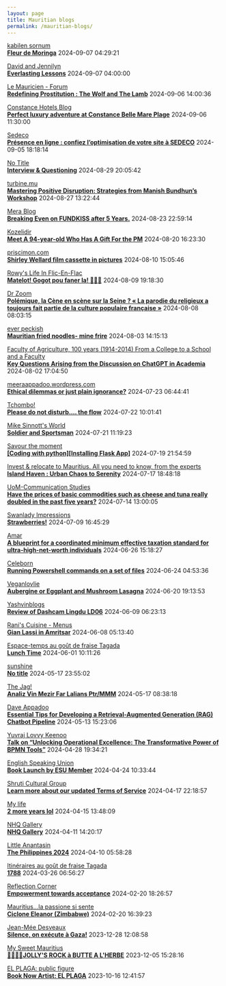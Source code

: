 ```yaml
---
layout: page
title: Mauritian blogs
permalink: /mauritian-blogs/
---
```


[kabilen sornum](https://kabilen.tumblr.com/)  
**[Fleur de Moringa](https://kabilen.tumblr.com/post/760930381519323136)**  2024-09-07 04:29:21

[David and Jennilyn](https://davidandjennilyn.com)  
**[Everlasting Lessons](https://davidandjennilyn.com/2024/09/06/everlasting-lessons/)**  2024-09-07 04:00:00

[Le Mauricien - Forum](https://www.lemauricien.com/category/opinions/forum/)  
**[Redefining Prostitution : The Wolf and The Lamb](https://www.lemauricien.com/le-mauricien/redefining-prostitution-the-wolf-and-the-lamb/648488/)**  2024-09-06 14:00:36

[Constance Hotels Blog](https://blog.constancehotels.com)  
**[Perfect luxury adventure at Constance Belle Mare Plage](https://blog.constancehotels.com/crafting-the-perfect-luxury-adventure-at-constance-belle-mare-plage/)**  2024-09-06 11:30:00

[Sedeco](https://sedecobtob.blogspot.com/)  
**[Présence en ligne : confiez l’optimisation de votre site à SEDECO](https://sedecobtob.blogspot.com/2024/09/presence-en-ligne-confiez-loptimisation.html)**  2024-09-05 18:18:14

[No Title](https://vintishgokool.blogspot.com/)  
**[Interview & Questioning](https://vintishgokool.blogspot.com/2024/08/interview-questioning.html)**  2024-08-29 20:05:42

[turbine.mu](https://turbine.mu)  
**[Mastering Positive Disruption: Strategies from Manish Bundhun’s Workshop](https://turbine.mu/blog/2024/08/27/mastering-positive-disruption-strategies-from-manish-bundhuns-workshop/)**  2024-08-27 13:22:44

[Mera Blog](https://nayarweb.com/blog)  
**[Breaking Even on FUNDKISS after 5 Years.](https://nayarweb.com/blog/2024/breaking-even-on-fundkiss-after-5-years/)**  2024-08-23 22:59:14

[Kozelidir](http://kozelidir.blogspot.com/)  
**[Meet A 94-year-old Who Has A Gift For the PM](http://kozelidir.blogspot.com/2024/08/meet-94-year-old-who-has-gift-for-pm.html)**  2024-08-20 16:23:30

[priscimon.com](https://priscimon.com/blog)  
**[Shirley Wellard film cassette in pictures](https://priscimon.com/blog/2024/08/10/shirley-wellard-film-cassette-in-pictures/)**  2024-08-10 15:05:46

[Rowy's Life In Flic-En-Flac](https://flicenflac.blogspot.com/)  
**[Matelot! Gogot pou faner la! 🤦🏽‍♂️](https://flicenflac.blogspot.com/2024/08/matelot-gogot-pou-faner-la.html)**  2024-08-09 19:18:30

[Dr Zoom](https://zoomdr.blogspot.com/)  
**[Polémique, la Cène en scène sur la Seine ? « La parodie du religieux a toujours fait partie de la culture populaire française »](https://zoomdr.blogspot.com/2024/08/polemique-la-cene-en-scene-sur-la-seine.html)**  2024-08-08 08:03:15

[ever peckish](https://everpeckish.com)  
**[Mauritian fried noodles- mine frire](https://everpeckish.com/mauritian-fried-noodles-mine-frire/?utm_source=rss&utm_medium=rss&utm_campaign=mauritian-fried-noodles-mine-frire)**  2024-08-03 14:15:13

[Faculty of Agriculture, 100 years (1914-2014)         From a College to a School and a Faculty](https://facultyagriculture.blogspot.com/)  
**[Key Questions Arising from the Discussion on ChatGPT in Academia](https://facultyagriculture.blogspot.com/2024/08/key-questions-arising-from-discussion.html)**  2024-08-02 17:04:50

[meeraappadoo.wordpress.com](https://meeraappadoo.wordpress.com)  
**[Ethical dilemmas or just plain ignorance?](https://meeraappadoo.wordpress.com/2024/07/23/ethical-dilemmas-or-just-plain-ignorance/)**  2024-07-23 06:44:41

[Tchombo!](https://tchombo.blogspot.com/)  
**[Please do not disturb…. the flow](https://tchombo.blogspot.com/2024/07/please-do-not-disturb-flow.html)**  2024-07-22 10:01:41

[Mike Sinnott's World](https://msinnott.net)  
**[Soldier and Sportsman](https://msinnott.net/2024/07/21/soldier-and-sportsman/)**  2024-07-21 11:19:23

[Savour the moment](https://savourthemomentattechie.blogspot.com/)  
**[[Coding with python][Installing Flask App]](https://savourthemomentattechie.blogspot.com/2024/07/coding-with-pythoninstalling-flask-app.html)**  2024-07-19 21:54:59

[Invest & relocate to Mauritius. All you need to know, from the experts](https://relocationmauritius.wordpress.com)  
**[Island Haven : Urban Chaos to Serenity](https://relocationmauritius.wordpress.com/2024/07/17/island-haven-urban-chaos-to-serenity/)**  2024-07-17 18:48:18

[UoM-Communication Studies](https://comstudies.wordpress.com)  
**[Have the prices of basic commodities such as cheese and tuna really doubled in the past five years?](https://comstudies.wordpress.com/2024/07/14/have-the-prices-of-basic-commodities-such-as-cheese-and-tuna-really-doubled-in-the-past-five-years/)**  2024-07-14 13:00:05

[Swanlady Impressions](https://swanlady-impressions.blogspot.com/)  
**[Strawberries!](https://swanlady-impressions.blogspot.com/2024/07/strawberries.html)**  2024-07-09 16:45:29

[Amar](https://amarbheenick.blogspot.com/)  
**[A blueprint for a coordinated minimum effective taxation standard for ultra-high-net-worth individuals](https://amarbheenick.blogspot.com/2024/06/a-blueprint-for-coordinated-minimum.html)**  2024-06-26 15:18:27

[Celeborn](http://blog.atwin.org/)  
**[Running Powershell commands on a set of files](http://blog.atwin.org/2024/06/running-powershell-commands-on-set-of.html)**  2024-06-24 04:53:36

[Veganlovlie](https://veganlovlie.com)  
**[Aubergine or Eggplant and Mushroom Lasagna](https://veganlovlie.com/aubergine-and-mushroom-lasagna/)**  2024-06-20 19:13:53

[Yashvinblogs](https://yashvinblogs.com)  
**[Review of Dashcam Lingdu LD06](https://yashvinblogs.com/2024/06/09/dashcam-lingdu-ld06/)**  2024-06-09 06:23:13

[Rani's Cuisine - Menus](https://raniscuisine.com/blogs/news)  
**[Gian Lassi in Amritsar](https://raniscuisine.com/blogs/news/gian-lassi-in-amritsar)**  2024-06-08 05:13:40

[Espace-temps au goût de fraise Tagada](http://gadatagada.blogspot.com/)  
**[Lunch Time](http://gadatagada.blogspot.com/2024/06/lunch-time.html)**  2024-06-01 10:11:26

[sunshine](https://sooriamoorthy.blogspot.com/)  
**[No title](https://sooriamoorthy.blogspot.com/2024/05/apres-avoir-critique-le-capitalisme.html)**  2024-05-17 23:55:02

[The Jag!](https://morisk.blogspot.com/)  
**[Analiz Vin Mezir Far Lalians Ptr/MMM](https://morisk.blogspot.com/2024/05/analiz-vin-mezir-far-lalians-ptrmmm.html)**  2024-05-17 08:38:18

[Dave Appadoo](https://daveappadoo.com/)  
**[Essential Tips for Developing a Retrieval-Augmented Generation (RAG) Chatbot Pipeline](https://daveappadoo.com/things-to-look-out-for-when-building-a-retrieval-augmented-generation-rag-chatbot-pipeline/)**  2024-05-13 15:23:06

[Yuvraj Lovvy Keenoo](https://lovvy.wordpress.com)  
**[Talk on “Unlocking Operational Excellence: The Transformative Power of BPMN Tools”](https://lovvy.wordpress.com/2024/04/28/talk-on-unlocking-operational-excellence-the-transformative-power-of-bpmn-tools/)**  2024-04-28 19:34:21

[English Speaking Union](https://www.esumauritius.org)  
**[Book Launch by ESU Member](https://www.esumauritius.org/news/book-launch-by-esu-member/)**  2024-04-24 10:33:44

[Shruti Cultural Group](https://shruticulturalgroup.blogspot.com/)  
**[Learn more about our updated Terms of Service](https://shruticulturalgroup.blogspot.com/2024/04/learn-more-about-our-updated-terms-of.html)**  2024-04-17 22:18:57

[My life](https://myanonymouslife24.blogspot.com/)  
**[2 more years lol](https://myanonymouslife24.blogspot.com/2024/04/2-more-years-lol.html)**  2024-04-15 13:48:09

[NHQ Gallery](https://nhq12.blogspot.com/)  
**[NHQ Gallery](https://nhq12.blogspot.com/2012/12/nhq-2012.html)**  2024-04-11 14:20:17

[Little Anantasin](https://littleanantasin.wordpress.com)  
**[The Philippines 2024](https://littleanantasin.wordpress.com/2024/04/10/the-philippines-2024/)**  2024-04-10 05:58:28

[Itinéraires au goût de fraise Tagada](http://gadatagada-portfolio.blogspot.com/)  
**[1788](http://gadatagada-portfolio.blogspot.com/2024/03/1788.html)**  2024-03-26 06:56:27

[Reflection Corner](https://tachah.blogspot.com/)  
**[Empowerment towards acceptance](https://tachah.blogspot.com/2024/02/empowerment-towards-acceptance.html)**  2024-02-20 18:26:57

[Mauritius...la passione si sente](https://mauritiuslapassionesisente.blogspot.com/)  
**[Ciclone Eleanor (Zimbabwe)](https://mauritiuslapassionesisente.blogspot.com/2024/02/eleanor-zimbabwe.html)**  2024-02-20 16:39:23

[Jean-Mée Desveaux](https://jeanmeedesveaux.blogspot.com/)  
**[Silence, on exécute à Gaza!](https://jeanmeedesveaux.blogspot.com/2023/12/silence-on-tue-gaza.html)**  2023-12-28 12:08:58

[My Sweet Mauritius](https://mysweetmauritius.blogspot.com/)  
**[🌴🇲🇺🌴JOLLY'S ROCK à BUTTE A L'HERBE](https://mysweetmauritius.blogspot.com/2023/12/jollys-rock-butte-lherbe.html)**  2023-12-05 15:28:16

[EL PLAGA: public figure](https://elplagaa.blogspot.com/)  
**[Book Now Artist: EL PLAGA](https://elplagaa.blogspot.com/2023/10/book-now-artist-el-plaga.html)**  2023-10-16 12:41:57

<div style="height:0;width:0;overflow:hidden;"></div>